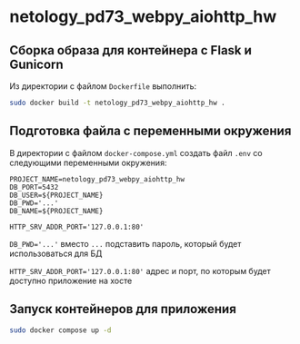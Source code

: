 # netology_pd73_webpy_aiohttp_hw

## Сборка образа для контейнера с Flask и Gunicorn
Из директории с файлом `Dockerfile` выполнить:
```bash
sudo docker build -t netology_pd73_webpy_aiohttp_hw .
```

## Подготовка файла с переменными окружения
В директории с файлом `docker-compose.yml` создать файл `.env` со следующими переменными окружения:
```
PROJECT_NAME=netology_pd73_webpy_aiohttp_hw
DB_PORT=5432
DB_USER=${PROJECT_NAME}
DB_PWD='...'
DB_NAME=${PROJECT_NAME}

HTTP_SRV_ADDR_PORT='127.0.0.1:80'
```
`DB_PWD='...'` вместо `...` подставить пароль, который будет использоваться для БД

`HTTP_SRV_ADDR_PORT='127.0.0.1:80'` адрес и порт, по которым будет доступно приложение на хосте

## Запуск контейнеров для приложения
```bash
sudo docker compose up -d
```